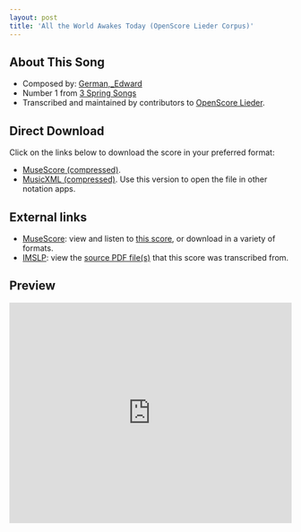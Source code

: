 ```yaml
---
layout: post
title: 'All the World Awakes Today (OpenScore Lieder Corpus)'
---
```


## About This Song

- Composed by: [German,_Edward](https://fourscoreandmore.org/openscore/lieder/German,_Edward)
- Number 1 from [3 Spring Songs](https://fourscoreandmore.org/openscore/lieder/German,_Edward/3_Spring_Songs)
- Transcribed and maintained by contributors to [OpenScore Lieder].

[OpenScore Lieder]: https://musescore.com/openscore-lieder-corpus

## Direct Download

Click on the links below to download the score in your preferred format:
- [MuseScore (compressed)](https://github.com/openscore/lieder/blob/main/scores/German,_Edward/3_Spring_Songs/1_All_the_World_Awakes_Today/lc6243836.mscz?raw=true).
- [MusicXML (compressed)](https://github.com/openscore/lieder/blob/main/scores/German,_Edward/3_Spring_Songs/1_All_the_World_Awakes_Today/lc6243836.mxl?raw=true). Use this version to open the file in other notation apps.

## External links

- [MuseScore]: view and listen to [this score][MuseScore], or download in a variety of formats.
- [IMSLP]: view the [source PDF file(s)][IMSLP] that this score was transcribed from.

[MuseScore]: https://musescore.com/score/6243836
[IMSLP]: https://imslp.org/wiki/Special:ReverseLookup/167819

## Preview

<iframe width="100%" height="394" src="https://musescore.com/openscore-lieder-corpus/scores/6243836/embed" frameborder="0" allowfullscreen allow="autoplay; fullscreen"></iframe>
